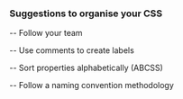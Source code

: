 ### Suggestions to organise your CSS

-- Follow your team

-- Use comments to create labels

-- Sort properties alphabetically (ABCSS)

-- Follow a naming convention methodology
